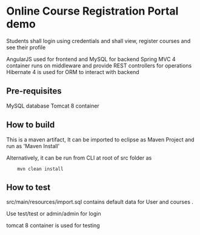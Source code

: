 # Online Course Registration Portal demo

Students shall login using credentials and shall view, register courses and see their profile

AngularJS used for frontend and MySQL for backend
Spring MVC 4 container runs on middleware and provide REST controllers for operations
Hibernate 4 is used for ORM to interact with backend

Pre-requisites
---------------

MySQL database
Tomcat 8 container 


How to build 
---------------

This is a maven artifact, It can be imported to eclipse as Maven Project and run as 'Maven Install' 
	
Alternatively, it can be run from CLI at root of src folder as 
	
```
	mvn clean install
```

How to test
---------------

src/main/resources/import.sql contains default data for User and courses . 

Use test/test or admin/admin for login

tomcat 8 container is used for testing
	

